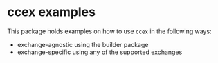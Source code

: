 # ccex examples

This package holds examples on how to use `ccex` in the following ways:

- exchange-agnostic using the builder package
- exchange-specific using any of the supported exchanges

